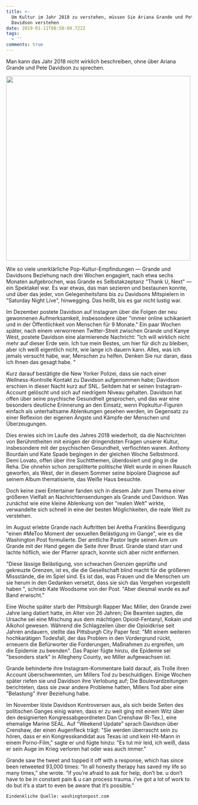 ```yaml
---
title: >-
  Um Kultur im Jahr 2018 zu verstehen, müssen Sie Ariana Grande und Pete
  Davidson verstehen
date: 2019-01-11T08:50:09.722Z
tags:
  - ''
comments: true
---
```

Man kann das Jahr 2018 nicht wirklich beschreiben, ohne über Ariana Grande und Pete Davidson zu sprechen.

<img src="https://www.washingtonpost.com/resizer/h_Dq3eHH2gVAtCw79DKN5aqopZg=/1484x0/arc-anglerfish-washpost-prod-washpost.s3.amazonaws.com/public/NPY77WTU6AI6RPNBDDSTUREKCQ.jpg" alt=" " height="500" width="">

Wie so viele unerklärliche Pop-Kultur-Empfindungen — Grande und Davidsons Beziehung nach drei Wochen engagiert, nach etwa sechs Monaten aufgebrochen, was Grande es Selbstakzeptanz "Thank U, Next" — ein Spektakel war. Es war etwas, das man sezieren und bestaunen konnte, und über das jeder, von Gelegenheitsfans bis zu Davidsons Mitspielern in "Saturday Night Live", hinwegging. Das heißt, bis es gar nicht lustig war.



Im Dezember postete Davidson auf Instagram über die Folgen der neu gewonnenen Aufmerksamkeit, insbesondere über "immer online schikaniert und in der Öffentlichkeit von Menschen für 9 Monate." Ein paar Wochen später, nach einem verworrenen Twitter-Streit zwischen Grande und Kanye West, postete Davidson eine alarmierende Nachricht: "Ich will wirklich nicht mehr auf dieser Erde sein. Ich tue mein Bestes, um hier für dich zu bleiben, aber ich weiß eigentlich nicht, wie lange ich dauern kann. Alles, was ich jemals versucht habe, war, Menschen zu helfen. Denken Sie nur daran, dass ich Ihnen das gesagt habe.  "



Kurz darauf bestätigte die New Yorker Polizei, dass sie nach einer Wellness-Kontrolle Kontakt zu Davidson aufgenommen habe; Davidson erschien in dieser Nacht kurz auf SNL. Seitdem hat er seinen Instagram-Account gelöscht und sich auf niedrigem Niveau gehalten. Davidson hat offen über seine psychische Gesundheit gesprochen, und das war eine besonders deutliche Erinnerung an den Einsatz, wenn Popkultur-Figuren einfach als unterhaltsame Ablenkungen gesehen werden, im Gegensatz zu einer Reflexion der eigenen Ängste und Kämpfe der Menschen und Überzeugungen.



Dies erwies sich im Laufe des Jahres 2018 wiederholt, da die Nachrichten von Berühmtheiten mit einigen der dringendsten Fragen unserer Kultur, insbesondere mit der psychischen Gesundheit, verflochten waren. Anthony Bourdain und Kate Spade begingen in der gleichen Woche Selbstmord. Demi Lovato, offen über ihre Suchtthemen, überdosiert und ging in die Reha. Die ohnehin schon zersplitterte politische Welt wurde in einen Rausch geworfen, als West, der in diesem Sommer seine bipolare Diagnose auf seinem Album thematisierte, das Weiße Haus besuchte.



Doch keine zwei Entertainer fanden sich in diesem Jahr zum Thema einer größeren Vielfalt an Nachrichtensendungen als Grande und Davidson. Was zunächst wie eine kleine Ablenkung von der "realen Welt" wirkte, verwandelte sich schnell in eine der besten Möglichkeiten, die reale Welt zu verstehen.



Im August erlebte Grande nach Auftritten bei Aretha Franklins Beerdigung "einen #MeToo Moment der sexuellen Belästigung im Gange", wie es die Washington Post formulierte. Der amtliche Pastor legte seinen Arm um Grande mit der Hand gegen die Seite ihrer Brust. Grande stand starr und lachte höflich, wie der Pfarrer sprach, konnte sich aber nicht entfernen.



"Diese lässige Belästigung, von schwachen Grenzen geprüfte und gekreuzte Grenzen, ist es, die die Gesellschaft blind macht für die größeren Missstände, die im Spiel sind. Es ist das, was Frauen und die Menschen um sie herum in den Gedanken versetzt, dass sie sich das Vergehen vorgestellt haben ", schrieb Kate Woodsome von der Post. "Aber diesmal wurde es auf Band erwischt."



Eine Woche später starb der Pittsburgh Rapper Mac Miller, den Grande zwei Jahre lang datiert hatte, im Alter von 26 Jahren; Die Beamten sagten, die Ursache sei eine Mischung aus dem mächtigen Opioid-Fentanyl, Kokain und Alkohol gewesen. Während die Schlagzeilen über die Opioidkrise seit Jahren andauern, stellte das Pittsburgh City Paper fest: "Mit einem weiteren hochkarätigen Todesfall, der das Problem in den Vordergrund rückt, erneuern die Befürworter die Forderungen, Maßnahmen zu ergreifen, um die Epidemie zu beenden". Das Papier fügte hinzu, die Epidemie sei "besonders stark" in Allegheny County, wo Miller aufgewachsen ist.



Grande behinderte ihre Instagram-Kommentare bald darauf, als Trolle ihren Account überschwemmten, um Millers Tod zu beschuldigen. Einige Wochen später riefen sie und Davidson ihre Verlobung auf; Die Boulevardzeitungen berichteten, dass sie zwar andere Probleme hatten, Millers Tod aber eine "Belastung" ihrer Beziehung habe.



Im November löste Davidson Kontroversen aus, als sich beide Seiten des politischen Ganges einig waren, dass er zu weit ging mit einem Witz über den designierten Kongressabgeordneten Dan Crenshaw (R-Tex.), eine ehemalige Marine SEAL. Auf "Weekend Update" sprach Davidson über Crenshaw, der einen Augenfleck trägt: "Sie werden überrascht sein zu hören, dass er ein Kongresskandidat aus Texas ist und kein Hit-Mann in einem Porno-Film," sagte er und fügte hinzu: "Es tut mir leid, ich weiß, dass er sein Auge im Krieg verloren hat oder was auch immer."

Grande saw the tweet and topped it off with a response, which has since been retweeted 93,000 times: “In all honesty therapy has saved my life so many times,” she wrote. “if you’re afraid to ask for help, don’t be. u don’t have to be in constant pain & u can process trauma. i’ve got a lot of work to do but it’s a start to even be aware that it’s possible.”



```
Eindenkliche Quelle: washingtonpost.com
```
